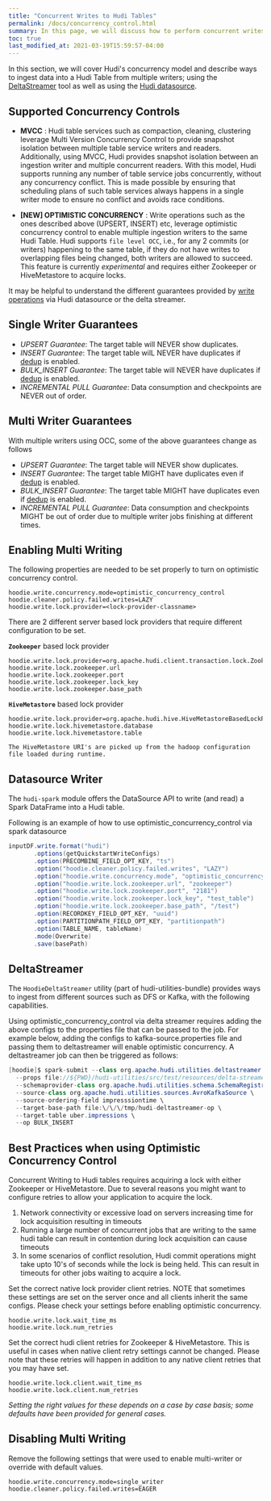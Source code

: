 ```yaml
---
title: "Concurrent Writes to Hudi Tables"
permalink: /docs/concurrency_control.html
summary: In this page, we will discuss how to perform concurrent writes to Hudi Tables.
toc: true
last_modified_at: 2021-03-19T15:59:57-04:00
---
```


In this section, we will cover Hudi's concurrency model and describe ways to ingest data into a Hudi Table from multiple writers; using the [DeltaStreamer](#deltastreamer) tool as well as 
using the [Hudi datasource](#datasource-writer).

## Supported Concurrency Controls

- **MVCC** : Hudi table services such as compaction, cleaning, clustering leverage Multi Version Concurrency Control to provide snapshot isolation
between multiple table service writers and readers. Additionally, using MVCC, Hudi provides snapshot isolation between an ingestion writer and multiple concurrent readers. 
  With this model, Hudi supports running any number of table service jobs concurrently, without any concurrency conflict. 
  This is made possible by ensuring that scheduling plans of such table services always happens in a single writer mode to ensure no conflict and avoids race conditions.

- **[NEW] OPTIMISTIC CONCURRENCY** : Write operations such as the ones described above (UPSERT, INSERT) etc, leverage optimistic concurrency control to enable multiple ingestion writers to
the same Hudi Table. Hudi supports `file level OCC`, i.e., for any 2 commits (or writers) happening to the same table, if they do not have writes to overlapping files being changed, both writers are allowed to succeed. 
  This feature is currently *experimental* and requires either Zookeeper or HiveMetastore to acquire locks.

It may be helpful to understand the different guarantees provided by [write operations](/docs/writing_data.html#write-operations) via Hudi datasource or the delta streamer.

## Single Writer Guarantees

 - *UPSERT Guarantee*: The target table will NEVER show duplicates.
 - *INSERT Guarantee*: The target table wilL NEVER have duplicates if [dedup](/docs/configurations.html#INSERT_DROP_DUPS_OPT_KEY) is enabled.
 - *BULK_INSERT Guarantee*: The target table will NEVER have duplicates if [dedup](/docs/configurations.html#INSERT_DROP_DUPS_OPT_KEY) is enabled.
 - *INCREMENTAL PULL Guarantee*: Data consumption and checkpoints are NEVER out of order.

## Multi Writer Guarantees

With multiple writers using OCC, some of the above guarantees change as follows

- *UPSERT Guarantee*: The target table will NEVER show duplicates.
- *INSERT Guarantee*: The target table MIGHT have duplicates even if [dedup](/docs/configurations.html#INSERT_DROP_DUPS_OPT_KEY) is enabled.
- *BULK_INSERT Guarantee*: The target table MIGHT have duplicates even if [dedup](/docs/configurations.html#INSERT_DROP_DUPS_OPT_KEY) is enabled.
- *INCREMENTAL PULL Guarantee*: Data consumption and checkpoints MIGHT be out of order due to multiple writer jobs finishing at different times.

## Enabling Multi Writing

The following properties are needed to be set properly to turn on optimistic concurrency control.

```
hoodie.write.concurrency.mode=optimistic_concurrency_control
hoodie.cleaner.policy.failed.writes=LAZY
hoodie.write.lock.provider=<lock-provider-classname>
```

There are 2 different server based lock providers that require different configuration to be set.

**`Zookeeper`** based lock provider

```
hoodie.write.lock.provider=org.apache.hudi.client.transaction.lock.ZookeeperBasedLockProvider
hoodie.write.lock.zookeeper.url
hoodie.write.lock.zookeeper.port
hoodie.write.lock.zookeeper.lock_key
hoodie.write.lock.zookeeper.base_path
```

**`HiveMetastore`** based lock provider

```
hoodie.write.lock.provider=org.apache.hudi.hive.HiveMetastoreBasedLockProvider
hoodie.write.lock.hivemetastore.database
hoodie.write.lock.hivemetastore.table
```

`The HiveMetastore URI's are picked up from the hadoop configuration file loaded during runtime.`

## Datasource Writer

The `hudi-spark` module offers the DataSource API to write (and read) a Spark DataFrame into a Hudi table.

Following is an example of how to use optimistic_concurrency_control via spark datasource

```java
inputDF.write.format("hudi")
       .options(getQuickstartWriteConfigs)
       .option(PRECOMBINE_FIELD_OPT_KEY, "ts")
       .option("hoodie.cleaner.policy.failed.writes", "LAZY")
       .option("hoodie.write.concurrency.mode", "optimistic_concurrency_control")
       .option("hoodie.write.lock.zookeeper.url", "zookeeper")
       .option("hoodie.write.lock.zookeeper.port", "2181")
       .option("hoodie.write.lock.zookeeper.lock_key", "test_table")
       .option("hoodie.write.lock.zookeeper.base_path", "/test")
       .option(RECORDKEY_FIELD_OPT_KEY, "uuid")
       .option(PARTITIONPATH_FIELD_OPT_KEY, "partitionpath")
       .option(TABLE_NAME, tableName)
       .mode(Overwrite)
       .save(basePath)
```

## DeltaStreamer

The `HoodieDeltaStreamer` utility (part of hudi-utilities-bundle) provides ways to ingest from different sources such as DFS or Kafka, with the following capabilities.

Using optimistic_concurrency_control via delta streamer requires adding the above configs to the properties file that can be passed to the
job. For example below, adding the configs to kafka-source.properties file and passing them to deltastreamer will enable optimistic concurrency.
A deltastreamer job can then be triggered as follows:

```java
[hoodie]$ spark-submit --class org.apache.hudi.utilities.deltastreamer.HoodieDeltaStreamer `ls packaging/hudi-utilities-bundle/target/hudi-utilities-bundle-*.jar` \
  --props file://${PWD}/hudi-utilities/src/test/resources/delta-streamer-config/kafka-source.properties \
  --schemaprovider-class org.apache.hudi.utilities.schema.SchemaRegistryProvider \
  --source-class org.apache.hudi.utilities.sources.AvroKafkaSource \
  --source-ordering-field impresssiontime \
  --target-base-path file:\/\/\/tmp/hudi-deltastreamer-op \ 
  --target-table uber.impressions \
  --op BULK_INSERT
```

## Best Practices when using Optimistic Concurrency Control

Concurrent Writing to Hudi tables requires acquiring a lock with either Zookeeper or HiveMetastore. Due to several reasons you might want to configure retries to allow your application to acquire the lock. 
1. Network connectivity or excessive load on servers increasing time for lock acquisition resulting in timeouts
2. Running a large number of concurrent jobs that are writing to the same hudi table can result in contention during lock acquisition can cause timeouts
3. In some scenarios of conflict resolution, Hudi commit operations might take upto 10's of seconds while the lock is being held. This can result in timeouts for other jobs waiting to acquire a lock.

Set the correct native lock provider client retries. NOTE that sometimes these settings are set on the server once and all clients inherit the same configs. Please check your settings before enabling optimistic concurrency.
   
```
hoodie.write.lock.wait_time_ms
hoodie.write.lock.num_retries
```

Set the correct hudi client retries for Zookeeper & HiveMetastore. This is useful in cases when native client retry settings cannot be changed. Please note that these retries will happen in addition to any native client retries that you may have set. 

```
hoodie.write.lock.client.wait_time_ms
hoodie.write.lock.client.num_retries
```

*Setting the right values for these depends on a case by case basis; some defaults have been provided for general cases.*

## Disabling Multi Writing

Remove the following settings that were used to enable multi-writer or override with default values.

```
hoodie.write.concurrency.mode=single_writer
hoodie.cleaner.policy.failed.writes=EAGER
```